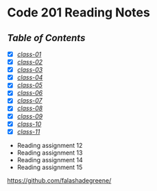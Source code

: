 # **Code 201 Reading Notes**

## *Table of Contents*

- [X] *[class-01](https://github.com/falashadegreene/Reading-notes-201/class-01.md)*
- [X] *[class-02](https://github.com/falashadegreene/Reading-notes-201/class-02.md)*
- [X] *[class-03](https://github.com/falashadegreene/Reading-notes-201/class-03.md)*
- [X] *[class-04](https://github.com/falashadegreene/Reading-notes-201/class-04.md)*
- [X] *[class-05](https://github.com/falashadegreene/Reading-notes-201/class-05.md)*
- [X] *[class-06](https://github.com/falashadegreene/Reading-notes-201/class-06.md)*
- [X] *[class-07](https://github.com/falashadegreene/Reading-notes-201/class-07.md)*
- [X] *[class-08](https://github.com/falashadegreene/Reading-notes-201/class-08.md)*
- [X] *[class-09](https://github.com/falashadegreene/Reading-notes-201/class-09.md)*
- [X] *[class-10](https://github.com/falashadegreene/Reading-notes-201/class-10.md)*
- [X] *[class-11](https://github.com/falashadegreene/Reading-notes-201/class-11.md)*
- Reading assignment 12
- Reading assignment 13
- Reading assignment 14
- Reading assignment 15

<https://github.com/falashadegreene/>

